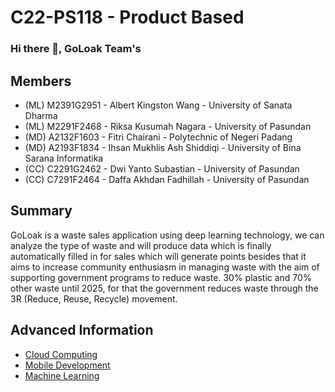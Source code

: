 # C22-PS118 - Product Based

### Hi there 👋, GoLoak Team's

## Members
- (ML) M2391G2951 - Albert Kingston Wang - University of Sanata Dharma
- (ML) M2291F2468 - Riksa Kusumah Nagara - University of Pasundan
- (MD) A2132F1603 - Fitri Chairani - Polytechnic of Negeri Padang
- (MD) A2193F1834 - Ihsan Mukhlis Ash Shiddiqi - University of Bina Sarana Informatika
- (CC) C2291G2462 - Dwi Yanto Subastian - University of Pasundan
- (CC) C7291F2464 - Daffa Akhdan Fadhillah - University of Pasundan

## Summary
 GoLoak is a waste sales application using deep learning technology, we can analyze the type of waste and will produce data which is finally automatically filled in for sales which will generate points besides that it aims to increase community enthusiasm in managing waste with the aim of supporting government programs to reduce waste. 30% plastic and 70% other waste until 2025, for that the government reduces waste through the 3R (Reduce, Reuse, Recycle) movement.

## Advanced Information
- [Cloud Computing](https://github.com/GoLoak/.github/blob/main/profile/CC/README.md)
- [Mobile Development](https://github.com/GoLoak/.github/blob/main/profile/MD/README.md)
- [Machine Learning](https://github.com/GoLoak/.github/blob/main/profile/ML/README.md)












<!--

**Here are some ideas to get you started:**

🙋‍♀️ A short introduction - what is your organization all about?
🌈 Contribution guidelines - how can the community get involved?
👩‍💻 Useful resources - where can the community find your docs? Is there anything else the community should know?
🍿 Fun facts - what does your team eat for breakfast?
🧙 Remember, you can do mighty things with the power of [Markdown](https://docs.github.com/github/writing-on-github/getting-started-with-writing-and-formatting-on-github/basic-writing-and-formatting-syntax)
-->
